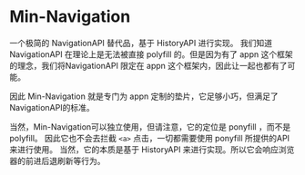 # Min-Navigation

一个极简的 NavigationAPI 替代品，基于 HistoryAPI 进行实现。
我们知道 NavigationAPI 在理论上是无法被直接 polyfill 的。但是因为有了 appn 这个框架的理念，我们将NavigationAPI 限定在 appn 这个框架内，因此让一起也都有了可能。

因此 Min-Navigation 就是专门为 appn 定制的垫片，它足够小巧，但满足了NavigationAPI的标准。

当然，Min-Navigation可以独立使用，但请注意，它的定位是 ponyfill ，而不是 polyfill。
因此它也不会去拦截 `<a>` 点击，一切都需要使用 ponyfill 所提供的API来进行使用。
当然，它的本质是基于 HistoryAPI 来进行实现。所以它会响应浏览器的前进后退刷新等行为。
